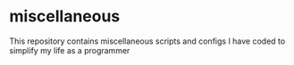 # miscellaneous
This repository contains miscellaneous scripts and configs I have coded to simplify my life as a programmer
